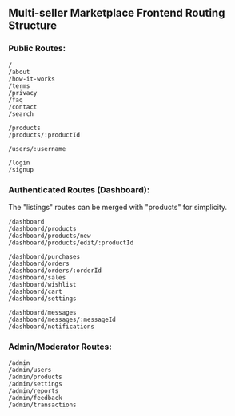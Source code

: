 ## Multi-seller Marketplace Frontend Routing Structure

### Public Routes:

```
/
/about
/how-it-works
/terms
/privacy
/faq
/contact
/search

/products
/products/:productId

/users/:username

/login
/signup
```

### Authenticated Routes (Dashboard):

The "listings" routes can be merged with "products" for simplicity.

```
/dashboard
/dashboard/products
/dashboard/products/new
/dashboard/products/edit/:productId

/dashboard/purchases
/dashboard/orders
/dashboard/orders/:orderId
/dashboard/sales
/dashboard/wishlist
/dashboard/cart
/dashboard/settings

/dashboard/messages
/dashboard/messages/:messageId
/dashboard/notifications
```

### Admin/Moderator Routes:

```
/admin
/admin/users
/admin/products
/admin/settings
/admin/reports
/admin/feedback
/admin/transactions
```

